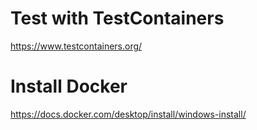 # Test with TestContainers
https://www.testcontainers.org/
# Install Docker
https://docs.docker.com/desktop/install/windows-install/
